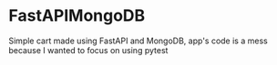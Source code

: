 # FastAPIMongoDB
Simple cart made using FastAPI and MongoDB, app's code is a mess because I wanted to focus on using pytest
